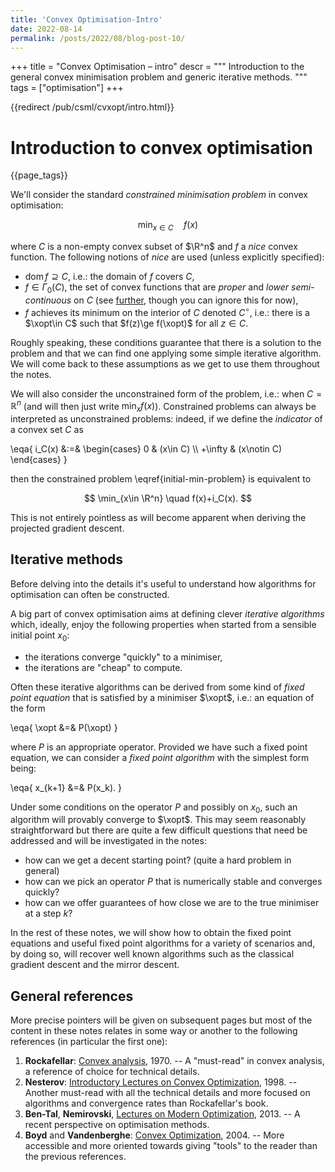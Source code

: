 ```yaml
---
title: 'Convex Optimisation-Intro'
date: 2022-08-14
permalink: /posts/2022/08/blog-post-10/
---
```

+++
title = "Convex Optimisation &ndash; intro"
descr = """
	Introduction to the general convex minimisation problem and generic iterative methods.
	"""
tags = ["optimisation"]
+++

{{redirect /pub/csml/cvxopt/intro.html}}

<!--
TODO:

* add link to gradient descent (last paragraph before references)
* add link to mirror descent (same place)
-->

# Introduction to convex optimisation

{{page_tags}}

We'll consider the standard *constrained minimisation problem* in convex optimisation:

$$
	\min_{x\in C}\quad f(x) \label{initial-min-problem}
$$

where $C$ is a non-empty convex subset of $\R^n$ and $f$ a *nice* convex function.
The following notions of *nice* are used (unless explicitly specified):

* $\mathrm{dom}\, f \supseteq C$, i.e.: the domain of $f$ covers $C$,
* $f\in\Gamma_0(C)$, the set of convex functions that are *proper* and *lower semi-continuous* on $C$ (see [further](/posts/2018/09/23-convex-optimisation-1/), though you can ignore this for now),
* $f$ achieves its minimum on the interior of $C$ denoted $C^\circ$, i.e.: there is a $\xopt\in C$ such that $f(z)\ge f(\xopt)$ for all $z\in C$.

<!-- NOTE keep the restriction on C∘ as then you're sure that there's a subgradient and it simplifies stuff. Of course you'd have to discuss boundaries later on. -->

Roughly speaking, these conditions guarantee that there is a solution to the problem and that we can find one applying some simple iterative algorithm.
We will come back to these assumptions as we get to use them throughout the notes.

We will also consider the unconstrained form of the problem, i.e.: when $C=\mathbb R^n$ (and will then just write $\min_x f(x)$).
Constrained problems can always be interpreted as unconstrained problems: indeed, if we define the *indicator* of a convex set $C$ as

\eqa{
	i_C(x) &:=& \begin{cases} 0 & (x\in C) \\\\ +\infty & (x\notin C) \end{cases}
}

then the constrained problem \eqref{initial-min-problem} is equivalent to

$$
	\min_{x\in \R^n} \quad f(x)+i_C(x).
$$

This is not entirely pointless as will become apparent when deriving the projected gradient descent.

## Iterative methods <!-- ✅ 19/9/2018 -->

Before delving into the details it's useful to understand how algorithms for optimisation can often be constructed.

A big part of convex optimisation aims at defining clever *iterative algorithms* which, ideally, enjoy the following properties when started from a sensible initial point $x_0$:

* the iterations converge "quickly" to a minimiser,
* the iterations are "cheap" to compute.

Often these iterative algorithms can be derived from some kind of *fixed point equation* that is satisfied by a minimiser $\xopt$, i.e.: an equation of the form

\eqa{
	\xopt &=& P(\xopt)
}

where $P$ is an appropriate operator.
Provided we have such a fixed point equation, we can consider a *fixed point algorithm* with the simplest form being:

\eqa{
	x_{k+1} &=& P(x_k).
}

Under some conditions on the operator $P$ and possibly on $x_0$, such an  algorithm will provably converge to $\xopt$.
This may seem reasonably straightforward but there are quite a few difficult questions that need be addressed and will be investigated in the notes:

* how can we get a decent starting point? (quite a hard problem in general)
* how can we pick an operator $P$ that is numerically stable and converges quickly?
* how can we offer guarantees of how close we are to the true minimiser at a step $k$?

In the rest of these notes, we will show how to obtain the fixed point equations and useful fixed point algorithms for a variety of scenarios and, by doing so, will recover well known algorithms such as the classical gradient descent and the mirror descent.

## General references

More precise pointers will be given on subsequent pages but most of the content in these notes relates in some way or another to the following references (in particular the first one):

1. **Rockafellar**: [Convex analysis](http://press.princeton.edu/titles/1815.html), 1970. -- A "must-read" in convex analysis, a reference of choice for technical details.
1. **Nesterov**: [Introductory Lectures on Convex Optimization](https://www.springer.com/us/book/9781402075537), 1998. -- Another must-read with all the technical details and more focused on algorithms and convergence rates than Rockafellar's book.
1. **Ben-Tal**, **Nemirovski**, [Lectures on Modern Optimization](https://www2.isye.gatech.edu/~nemirovs/Lect_ModConvOpt.pdf), 2013. -- A recent perspective on optimisation methods.
1. **Boyd** and **Vandenberghe**: [Convex Optimization](https://stanford.edu/~boyd/cvxbook/), 2004. -- More accessible and more oriented towards giving "tools" to the reader than the previous references.
